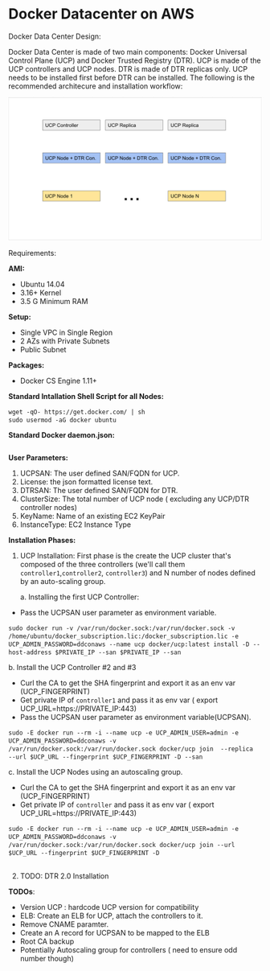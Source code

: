# Docker Datacenter on AWS 

Docker Data Center Design:

Docker Data Center is made of two main components: Docker Universal Control Plane (UCP) and Docker Trusted Registry (DTR). UCP is made of the UCP controllers and UCP nodes. DTR is made of DTR replicas only. UCP needs to be installed first before DTR can be installed. The following is the recommended architecure and installation workflow:

![](images/design_1.png)

Requirements:

**AMI:**

*  Ubuntu 14.04
*  3.16+ Kernel
*  3.5 G Minimum RAM

**Setup:**

* Single VPC in Single Region
* 2 AZs with Private Subnets
* Public Subnet


**Packages:**

* Docker CS Engine 1.11+


**Standard Intallation Shell Script for all Nodes:**


```
wget -qO- https://get.docker.com/ | sh
sudo usermod -aG docker ubuntu
```

**Standard Docker daemon.json:**

```
```

**User Parameters:**

1. UCPSAN: The user defined SAN/FQDN for UCP.
2. License: the json formatted license text.
3. DTRSAN: The user defined SAN/FQDN for DTR.
4. ClusterSize: The total number of UCP node ( excluding any UCP/DTR controller nodes)
5. KeyName: Name of an existing EC2 KeyPair
6. InstanceType: EC2 Instance Type




**Installation Phases:**

1. UCP Installation: First phase is the create the UCP cluster that's composed of the three controllers (we'll call them `controller1`,`controller2`, `controller3`) and N number of nodes defined by an auto-scaling group. 

	a. Installing the first UCP Controller:

- Pass the UCPSAN user parameter as environment variable.


```
sudo docker run -v /var/run/docker.sock:/var/run/docker.sock -v /home/ubuntu/docker_subscription.lic:/docker_subscription.lic -e UCP_ADMIN_PASSWORD=ddconaws --name ucp docker/ucp:latest install -D --host-address $PRIVATE_IP --san $PRIVATE_IP --san

```

    
   b.  Install the UCP Controller #2 and #3
   
   - Curl the CA to get the SHA fingerprint and export it as an env var (UCP_FINGERPRINT)
   - Get private IP of `controller1` and pass it as env var ( export UCP_URL=https://PRIVATE_IP:443)
   - Pass the UCPSAN user parameter as environment variable(UCPSAN).

```
sudo -E docker run --rm -i --name ucp -e UCP_ADMIN_USER=admin -e UCP_ADMIN_PASSWORD=ddconaws -v /var/run/docker.sock:/var/run/docker.sock docker/ucp join  --replica  --url $UCP_URL --fingerprint $UCP_FINGERPRINT -D --san

```


c.  Install the UCP Nodes using an autoscaling group.
	
   -  Curl the CA to get the SHA fingerprint and export it as an env var (UCP_FINGERPRINT)
   -  Get private IP of `controller` and pass it as env var ( export UCP_URL=https://PRIVATE_IP:443)

```
sudo -E docker run --rm -i --name ucp -e UCP_ADMIN_USER=admin -e UCP_ADMIN_PASSWORD=ddconaws -v /var/run/docker.sock:/var/run/docker.sock docker/ucp join --url $UCP_URL --fingerprint $UCP_FINGERPRINT -D
   
```

	
2. TODO: DTR 2.0 Installation


**TODOs**:
- Version UCP : hardcode UCP version for compatibility
- ELB: Create an ELB for UCP, attach the controllers to it.
- Remove CNAME paramter.
- Create an A record for UCPSAN to be mapped to the ELB
- Root CA backup
- Potentially Autoscaling group for controllers ( need to ensure odd number though)




